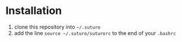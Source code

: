 # Installation

1. clone this repository into `~/.suturo`
2. add the line `source ~/.suturo/suturorc` to the end of your `.bashrc`
